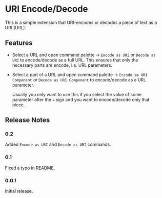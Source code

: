 # URI Encode/Decode

This is a simple extension that URI-encodes or decodes a piece of text as a URI (URL).

## Features

* Select a URL and open command palette -> `Encode as URI` or `Decode as URI` to encode/decode as
  a full URL. This ensures that only the necessary parts are encode, i.e. URL parameters.

* Select a part of a URL and open command palette -> `Encode as URI Component` or 
  `Decode as URI Component` to encode/decode as a URL parameter. 
  
  Usually you only want to use this if you select the value of some parameter after the `=` sign 
  and you want to encode/decode only that piece.

## Release Notes

### 0.2

Added `Encode as URI` and `Decode as URI` commands.

### 0.1

Fixed a typo in README.

### 0.0.1

Initial release.
